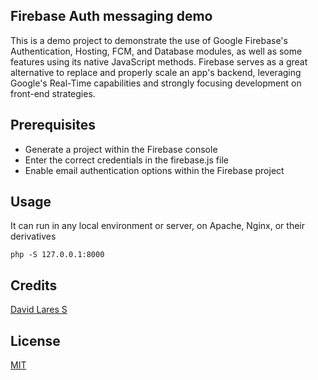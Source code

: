 ## Firebase Auth messaging demo

This is a demo project to demonstrate the use of Google Firebase's Authentication, Hosting, FCM, and Database modules, as well as some features using its native JavaScript methods. Firebase serves as a great alternative to replace and properly scale an app's backend, leveraging Google's Real-Time capabilities and strongly focusing development on front-end strategies.

## Prerequisites

- Generate a project within the Firebase console
- Enter the correct credentials in the firebase.js file
- Enable email authentication options within the Firebase project

## Usage

It can run in any local environment or server, on Apache, Nginx, or their derivatives
```
php -S 127.0.0.1:8000
```

## Credits
[David Lares S](https://davidlares.com)

## License
[MIT](https://opensource.org/licenses/MIT)
